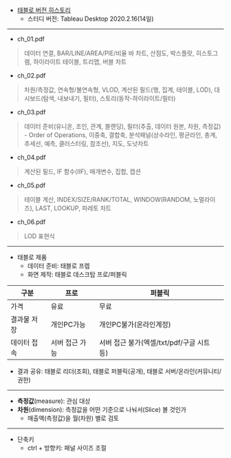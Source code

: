 * [태블로 버전 히스토리](https://www.tableau.com/ko-kr/products/all-features)  
  * 스터디 버전: Tableau Desktop 2020.2.16(14일)  
---
* ch_01.pdf
> 데이터 연결, BAR/LINE/AREA/PIE/비율 바 차트, 산점도, 박스플랏, 히스토그램, 하이라이트 테이블, 트리맵, 버블 차트   
* ch_02.pdf  
> 차원/측정값, 연속형/불연속형, VLOD, 계산된 필드(행, 집계, 테이블, LOD), 대시보드(탐색, 내보내기, 필터), 스토리(동작-하이라이트/필터)  
* ch_03.pdf  
> 데이터 준비(유니온, 조인, 관계, 블랜딩), 필터(추출, 데이터 원본, 차원, 측정값) - Order of Operations, 이중축, 결합축, 분석패널(상수라인, 평균라인, 총계, 추세선, 예측, 클러스터링, 참조선), 지도, 도넛차트  
* ch_04.pdf  
> 계산된 필드, IF 함수(IIF), 매개변수, 집합, 캡션  
* ch_05.pdf  
> 테이블 계산, INDEX/SIZE/RANK/TOTAL, WINDOW(RANDOM, 노멀라이즈), LAST, LOOKUP, 파레토 차트  
* ch_06.pdf  
> LOD 표현식

---
* 태블로 제품  
  * 데이터 준비: 태블로 프렙   
  * 화면 제작: 태블로 데스크탑 프로/퍼블릭  

|구분|프로|퍼블릭| 
|---|---|---|
|가격|유료|무료|
|결과물 저장|개인PC가능|개인PC불가(온라인계정)|
|데이터 접속|서버 접근 가능|서버 접근 불가(엑셀/txt/pdf/구글 시트 등)|

  * 결과 공유: 태블로 리더(조회), 태블로 퍼블릭(공개), 태블로 서버/온라인(커뮤니티/권한)       
---
* **측정값**(measure): 관심 대상  
* **차원**(dimension): 측정값을 어떤 기준으로 나눠서(Slice) 볼 것인가   
  * 매출액(측정값)을 월(차원) 별로 검토  
---
* 단축키  
  * ctrl + 방향키: 패널 사이즈 조절    